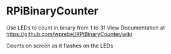 # RPiBinaryCounter

Use LEDs to count in binary from 1 to 31
View Documentation at https://github.com/wprebel/RPiBinaryCounter/wiki

Counts on screen as it flashes on the LEDs
